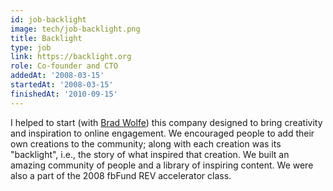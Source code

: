 ```yaml
---
id: job-backlight
image: tech/job-backlight.png
title: Backlight
type: job
link: https://backlight.org
role: Co-founder and CTO
addedAt: '2008-03-15'
startedAt: '2008-03-15'
finishedAt: '2010-09-15'
---
```


I helped to start (with [Brad Wolfe](http://www.linkedin.com/profile/view?id=26072665)) this
company designed to bring creativity and inspiration to online engagement. We encouraged people to
add their own creations to the community; along with each creation was its "backlight", i.e., the
story of what inspired that creation. We built an amazing community of people and a library of
inspiring content. We were also a part of the 2008 fbFund REV accelerator class.
